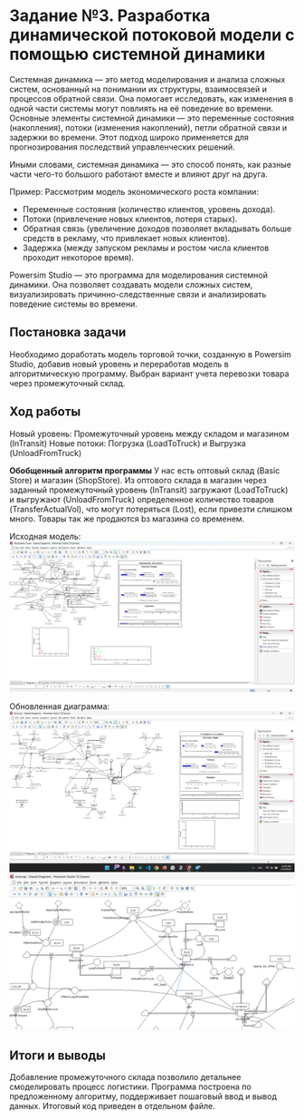 # Задание №3. Разработка динамической потоковой модели с помощью системной динамики

Системная динамика — это метод моделирования и анализа сложных систем, основанный на понимании их структуры, взаимосвязей и процессов обратной связи. Она помогает исследовать, как изменения в одной части системы могут повлиять на её поведение во времени. Основные элементы системной динамики — это переменные состояния (накопления), потоки (изменения накоплений), петли обратной связи и задержки во времени. Этот подход широко применяется для прогнозирования последствий управленческих решений.

Иными словами, системная динамика — это способ понять, как разные части чего-то большого работают вместе и влияют друг на друга.

Пример:
Рассмотрим модель экономического роста компании:
- Переменные состояния (количество клиентов, уровень дохода).
- Потоки (привлечение новых клиентов, потеря старых).
- Обратная связь (увеличение доходов позволяет вкладывать больше средств в рекламу, что привлекает новых клиентов).
- Задержка (между запуском рекламы и ростом числа клиентов проходит некоторое время).

Powersim Studio — это программа для моделирования системной динамики. Она позволяет создавать модели сложных систем, визуализировать причинно-следственные связи и анализировать поведение системы во времени.

## Постановка задачи
Необходимо доработать модель торговой точки, созданную в Powersim Studio, добавив новый уровень и переработав модель в алгоритмическую программу. Выбран вариант учета перевозки товара через промежуточный склад.

## Ход работы
Новый уровень: Промежуточный уровень между складом и магазином (InTransit)
Новые потоки: Погрузка (LoadToTruck) и Выгрузка (UnloadFromTruck)

**Обобщенный алгоритм программы**
У нас есть оптовый склад (Basic Store) и магазин (ShopStore). Из оптового склада в магазин через заданный промежуточный уровень (InTransit) загружают (LoadToTruck) и выгружают (UnloadFromTruck) определенное количество товаров (TransferActualVol), что могут потеряться (Lost), если привезти слишком много. Товары так же продаются bз магазина со временем.

Исходная модель:
![Исходная модель](image-1.png)

Обновленная диаграмма:
![Измененная модель](image.png)
![Фокус на изменениях](image-2.png)

## Итоги и выводы

Добавление промежуточного склада позволило детальнее смоделировать процесс логистики. Программа построена по предложенному алгоритму, поддерживает пошаговый ввод и вывод данных. Итоговый код приведен в отдельном файле.